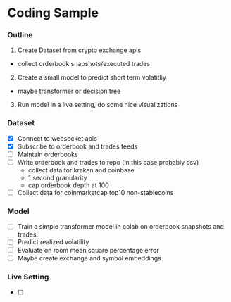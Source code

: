 # Coding Sample

### Outline
 1. Create Dataset from crypto exchange apis
   * collect orderbook snapshots/executed trades
 2. Create a small model to predict short term volatitliy
   * maybe transformer or decision tree
 3. Run model in a live setting, do some nice visualizations

### Dataset
 * [x] Connect to websocket apis
 * [x] Subscribe to orderbook and trades feeds
 * [ ] Maintain orderbooks
 * [ ] Write orderbook and trades to repo (in this case probably csv)
   * collect data for kraken and coinbase
   * 1 second granularity
   * cap orderbook depth at 100
 * [ ] Collect data for coinmarketcap top10 non-stablecoins

### Model
 * [ ] Train a simple transformer model in colab on orderbook snapshots and trades.
 * [ ] Predict realized volatility
 * [ ] Evaluate on room mean square percentage error
 * [ ] Maybe create exchange and symbol embeddings

### Live Setting
 * [ ] 
 
